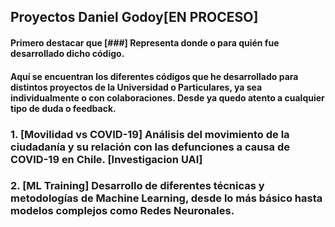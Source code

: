 ## Proyectos Daniel Godoy[EN PROCESO]
#### Primero destacar que [###] Representa donde o para quién fue desarrollado dicho código.

#### Aquí se encuentran los diferentes códigos que he desarrollado para distintos proyectos de la Universidad o Particulares, ya sea individualmente o con colaboraciones. Desde ya quedo atento a cualquier tipo de duda o feedback. 

### 1. [Movilidad vs COVID-19] Análisis del movimiento de la ciudadanía y su relación con las defunciones a causa de COVID-19 en Chile. [Investigacion UAI]
### 2. [ML Training] Desarrollo de diferentes técnicas y metodologías de Machine Learning, desde lo más básico hasta modelos complejos como Redes Neuronales.
